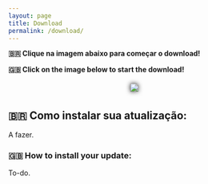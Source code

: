 ```yaml
---
layout: page
title: Download
permalink: /download/
---
```


<!-- Set custom CSS style-->
<style>
    img#shadow {
        filter: drop-shadow(0px 0px 5px #222); 
        margin: 5px 5px 5px 5px;
    }

    div#center {
        text-align: center;
    }
</style>

**🇧🇷  Clique na imagem abaixo para começar o download!**

**🇬🇧 Click on the image below to start the download!**

<!-- Download link image -->
<div id = "center" >
    <a href="http://www.google.com/"> <img id="shadow" src="../images/download.png"> </a>
</div>

## 🇧🇷  Como instalar sua atualização:

A fazer.

### 🇬🇧 How to install your update:

To-do.